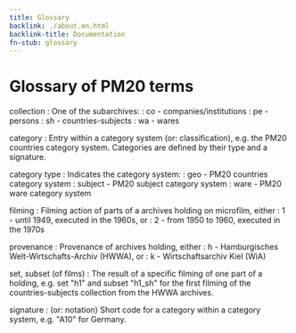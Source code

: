 ```yaml
---
title: Glossary
backlink: ./about.en.html
backlink-title: Documentation
fn-stub: glossary
---
```


# Glossary of PM20 terms

collection
: One of the subarchives:
: co - companies/institutions
: pe - persons
: sh - countries-subjects
: wa - wares

category
: Entry within a category system (or: classification), e.g. the PM20 countries
category system. Categories are defined by their type and a signature.

category type
: Indicates the category system:
: geo - PM20 countries category system
: subject - PM20 subject category system
: ware - PM20 ware category system

filming
: Filming action of parts of a archives holding on microfilm, either
: 1 - until 1949, executed in the 1960s, or
: 2 - from 1950 to 1960, executed in the 1970s

provenance
: Provenance of archives holding, either 
: h - Hamburgisches Welt-Wirtschafts-Archiv (HWWA), or 
: k - Wirtschaftsarchiv Kiel (WiA)

set, subset (of films)
: The result of a specific filming of one part of a holding, e.g. set "h1" and
subset "h1_sh" for the first filming of the countries-subjects collection from
the HWWA archives.

signature
: (or: notation) Short code for a category within a category system, e.g. "A10"
for Germany.

